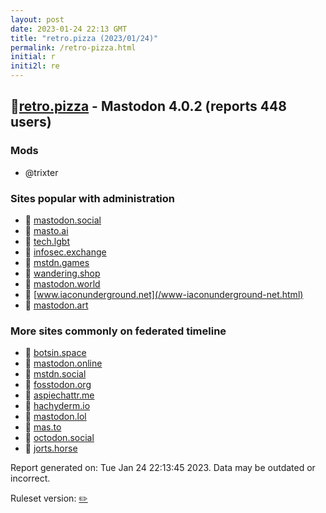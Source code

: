 ```yaml
---
layout: post
date: 2023-01-24 22:13 GMT
title: "retro.pizza (2023/01/24)"
permalink: /retro-pizza.html
initial: r
initi2l: re
---
```


## 🐘[retro.pizza](https://retro.pizza) - Mastodon 4.0.2 (reports 448 users)

### Mods
 * @trixter

### Sites popular with administration

* 🐘 [mastodon.social](/mastodon-social.html)
* 🐘 [masto.ai](/masto-ai.html)
* 🐘 [tech.lgbt](/tech-lgbt.html)
* 🐘 [infosec.exchange](/infosec-exchange.html)
* 🐘 [mstdn.games](/mstdn-games.html)
* 🐘 [wandering.shop](/wandering-shop.html)
* 🐘 [mastodon.world](/mastodon-world.html)
* 🐘 [www.iaconunderground.net](/www-iaconunderground-net.html)
* 🐘 [mastodon.art](/mastodon-art.html)

### More sites commonly on federated timeline

* 🐘 [botsin.space](/botsin-space.html)
* 🐘 [mastodon.online](/mastodon-online.html)
* 🐘 [mstdn.social](/mstdn-social.html)
* 🐘 [fosstodon.org](/fosstodon-org.html)
* 🐘 [aspiechattr.me](/aspiechattr-me.html)
* 🐘 [hachyderm.io](/hachyderm-io.html)
* 🐘 [mastodon.lol](/mastodon-lol.html)
* 🐘 [mas.to](/mas-to.html)
* 🐘 [octodon.social](/octodon-social.html)
* 🐘 [jorts.horse](/jorts-horse.html)

Report generated on: Tue Jan 24 22:13:45 2023. Data may be outdated or incorrect.

Ruleset version: [✏️](/version-pencil)
